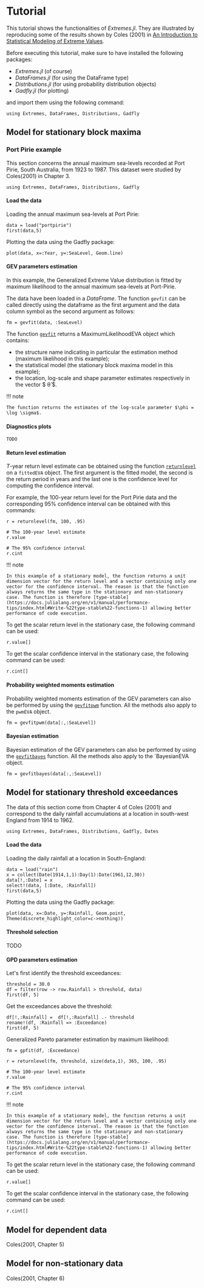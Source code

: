 # Tutorial

This tutorial shows the functionalities of *Extremes.jl*. They are illustrated by reproducing some of the results shown by Coles (2001) in [An Introduction to Statistical Modeling of Extreme
 Values](http://www.springer.com/us/book/9781852334598).

Before executing this tutorial, make sure to have installed the following packages:
- *Extremes.jl* (of course)
- *DataFrames.jl* (for using the DataFrame type)
- *Distributions.jl* (for using probability distribution objects)
- *Gadfly.jl* (for plotting)

and import them using the following command:
 ```@repl
using Extremes, DataFrames, Distributions, Gadfly
```





## Model for stationary block maxima

### Port Pirie example

This section concerns the annual maximum sea-levels recorded at Port Pirie, South Australia, from 1923 to 1987. This dataset were studied by Coles(2001) in Chapter 3.

```@setup portpirie
using Extremes, DataFrames, Distributions, Gadfly
```

#### Load the data

Loading the annual maximum sea-levels at Port Pirie:
```@example portpirie
data = load("portpirie")
first(data,5)
```

Plotting the data using the Gadfly package:
```@example portpirie
plot(data, x=:Year, y=:SeaLevel, Geom.line)
```

#### GEV parameters estimation

In this example, the Generalized Extreme Value distribution is fitted by maximum likelihood to the annual maximum sea-levels at Port-Pirie.

The data have been loaded in a *DataFrame*. The function `gevfit` can be called directly using the dataframe as the first argument and the data column symbol as the second argument as follows:

```@repl portpirie
fm = gevfit(data, :SeaLevel)
```

The function [`gevfit`](@ref) returns a MaximumLikelihoodEVA object which contains:
- the structure name indicating in particular the estimation method (maximum likelihood in this example);
- the statistical model (the stationary block maxima model in this example);
- the location, log-scale and shape parameter estimates respectively in the vector $ θ̂ $.

!!! note

    The function returns the estimates of the log-scale parameter $\phi = \log \sigma$.

#### Diagnostics plots

    TODO

#### Return level estimation

*T*-year return level estimate can be obtained using the function [`returnlevel`](@ref) on a `fittedEVA` object. The first argument is the fitted model, the second is the return period in years and the last one is the confidence level for computing the confidence interval.

For example, the 100-year return level for the Port Pirie data and the corresponding 95% confidence interval can be obtained with this commands:

```@repl portpirie
r = returnlevel(fm, 100, .95)

# The 100-year level estimate
r.value

# The 95% confidence interval
r.cint
```

!!! note

    In this example of a stationary model, the function returns a unit dimension vector for the return level and a vector containing only one vector for the confidence interval. The reason is that the function always returns the same type in the stationary and non-stationary case. The function is therefore [type-stable](https://docs.julialang.org/en/v1/manual/performance-tips/index.html#Write-%22type-stable%22-functions-1) allowing better performance of code execution.  

To get the scalar return level in the stationary case, the following command can be used:
```@repl portpirie
r.value[]
```

To get the scalar confidence interval in the stationary case, the following command can be used:
```@repl portpirie
r.cint[]
```

#### Probability weighted moments estimation  

Probability weighted moments estimation of the GEV parameters can also be performed by using the [`gevfitpwm`](@ref) function. All the methods also apply to the `pwmEVA` object.

```@repl portpirie
fm = gevfitpwm(data[:,:SeaLevel])
```

#### Bayesian estimation

Bayesian estimation of the GEV parameters can also be performed by using the [`gevfitbayes`](@ref) function. All the methods also apply to the `BayesianEVA object.

```@repl portpirie
fm = gevfitbayes(data[:,:SeaLevel])
```






## Model for stationary threshold exceedances

The data of this section come from Chapter 4 of Coles (2001) and correspond to the daily rainfall accumulations at a location in south-west England from 1914 to 1962.

```@setup rain
using Extremes, DataFrames, Distributions, Gadfly, Dates
```

#### Load the data

Loading the daily rainfall at a location in South-England:

```@example rain
data = load("rain")
x = collect(Date(1914,1,1):Day(1):Date(1961,12,30))
data[!,:Date] = x
select!(data, [:Date, :Rainfall])
first(data,5)
```

Plotting the data using the Gadfly package:
```@example rain
plot(data, x=:Date, y=:Rainfall, Geom.point, Theme(discrete_highlight_color=c->nothing))
```

#### Threshold selection

TODO

#### GPD parameters estimation

Let's first identify the threshold exceedances:
```@example rain
threshold = 30.0
df = filter(row -> row.Rainfall > threshold, data)
first(df, 5)
```

Get the exceedances above the threshold:
```@example rain
df[!,:Rainfall] =  df[!,:Rainfall] .- threshold
rename!(df, :Rainfall => :Exceedance)
first(df, 5)
```

Generalized Pareto parameter estimation by maximum likelihood:
```@repl rain
fm = gpfit(df, :Exceedance)
```


```@repl rain
r = returnlevel(fm, threshold, size(data,1), 365, 100, .95)

# The 100-year level estimate
r.value

# The 95% confidence interval
r.cint
```

!!! note

    In this example of a stationary model, the function returns a unit dimension vector for the return level and a vector containing only one vector for the confidence interval. The reason is that the function always returns the same type in the stationary and non-stationary case. The function is therefore [type-stable](https://docs.julialang.org/en/v1/manual/performance-tips/index.html#Write-%22type-stable%22-functions-1) allowing better performance of code execution.  

To get the scalar return level in the stationary case, the following command can be used:
```@repl rain
r.value[]
```

To get the scalar confidence interval in the stationary case, the following command can be used:
```@repl rain
r.cint[]
```



## Model for dependent data
Coles(2001, Chapter 5)

## Model for non-stationary data
Coles(2001, Chapter 6)
